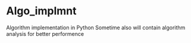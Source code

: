 # Algo_implmnt
Algorithm implementation in Python
Sometime also will contain algorithm analysis for better performence
